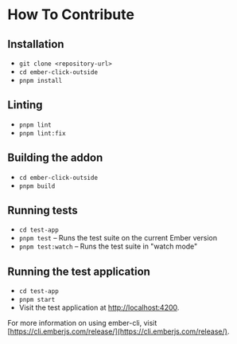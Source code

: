 # How To Contribute

## Installation

* `git clone <repository-url>`
* `cd ember-click-outside`
* `pnpm install`

## Linting

* `pnpm lint`
* `pnpm lint:fix`

## Building the addon

* `cd ember-click-outside`
* `pnpm build`

## Running tests

* `cd test-app`
* `pnpm test` – Runs the test suite on the current Ember version
* `pnpm test:watch` – Runs the test suite in "watch mode"

## Running the test application

* `cd test-app`
* `pnpm start`
* Visit the test application at [http://localhost:4200](http://localhost:4200).

For more information on using ember-cli, visit [https://cli.emberjs.com/release/](https://cli.emberjs.com/release/).
